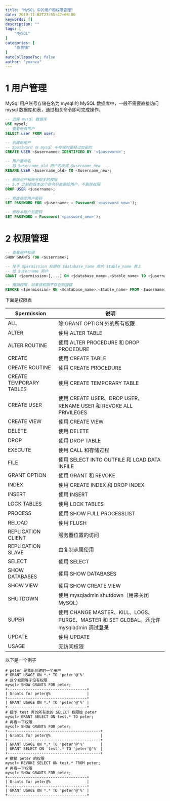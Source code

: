 ```yaml
---
title: "MySQL 中的用户和权限管理"
date: 2019-11-02T23:55:47+08:00
keywords: []
description: ""
tags: [
    "MySQL"
]
categories: [
    "杂货铺"
]
autoCollapseToc: false
author: "yuanzx"
---
```


# 1 用户管理

MySql 用户账号存储在名为 mysql 的 MySQL 数据库中，一般不需要直接访问 mysql 数据库和表，通过相关命令即可完成操作。

```sql
-- 选择 mysql 数据库
USE mysql;
-- 查看所有用户
SELECT user FROM user;

-- 创建新用户
-- $password 在 mysql 中存储时是经过加密的
CREATE USER <$usernamee> IDENTIFIED BY '<$password>';

-- 用户重命名
-- 将 $username_old 用户名改成 $username_new
RENAME USER <$username_old> TO <$username_new>;

-- 删除用户和账号相关的权限
-- 5.0 之前的版本这个命令只能删除用户，不删除权限
DROP USER <$username>;

-- 修改指定用户密码
SET PASSWORD FOR <$username> = Password('<password_new>');

-- 修改本账户的密码
SET PASSWORD = Password('<password_new>');
```

# 2 权限管理

```sql
-- 查看用户权限
SHOW GRANTS FOR <$username>;

-- 授予 $permission 权限在 $database_name 库的 $table_name 表上
-- 给 $username 用户
GRANT <$permission>[,...] ON <$database_name>.<$table_name> TO <$username>;

-- 撤销权限，如果该权限不存在则报错
REVOKE <$permission> ON <$database_name>.<$table_name> FROM <$username>;
```

下面是权限表

| $permission             | 说明                                                                                    |
| ----------------------- | --------------------------------------------------------------------------------------- |
| ALL                     | 除 GRANT OPTION 外的所有权限                                                            |
| ALTER                   | 使用 ALTER TABLE                                                                        |
| ALTER ROUTINE           | 使用 ALTER PROCEDURE 和 DROP PROCEDURE                                                  |
| CREATE                  | 使用 CREATE TABLE                                                                       |
| CREATE ROUTINE          | 使用 CREATE PROCEDURE                                                                   |
| CREATE TEMPORARY TABLES | 使用 CREATE TEMPORARY TABLE                                                             |
| CREATE USER             | 使用 CREATE USER、DROP USER、RENAME USER 和 REVOKE ALL PRIVILEGES                       |
| CREATE VIEW             | 使用 CREATE VIEW                                                                        |
| DELETE                  | 使用 DELETE                                                                             |
| DROP                    | 使用 DROP TABLE                                                                         |
| EXECUTE                 | 使用 CALL 和存储过程                                                                    |
| FILE                    | 使用 SELECT INTO OUTFILE 和 LOAD DATA INFILE                                            |
| GRANT OPTION            | 使用 GRANT 和 REVOKE                                                                    |
| INDEX                   | 使用 CREATE INDEX 和 DROP INDEX                                                         |
| INSERT                  | 使用 INSERT                                                                             |
| LOCK TABLES             | 使用 LOCK TABLES                                                                        |
| PROCESS                 | 使用 SHOW FULL PROCESSLIST                                                              |
| RELOAD                  | 使用 FLUSH                                                                              |
| REPLICATION CLIENT      | 服务器位置的访问                                                                        |
| REPLICATION SLAVE       | 由复制从属使用                                                                          |
| SELECT                  | 使用 SELECT                                                                             |
| SHOW DATABASES          | 使用 SHOW DATABASES                                                                     |
| SHOW VIEW               | 使用 SHOW CREATE VIEW                                                                   |
| SHUTDOWN                | 使用 mysqladmin shutdown（用来关闭MySQL）                                               |
| SUPER                   | 使用 CHANGE MASTER、KILL、LOGS、PURGE、MASTER 和 SET GLOBAL。还允许 mysqladmin 调试登录 |
| UPDATE                  | 使用 UPDATE                                                                             |
| USAGE                   | 无访问权限                                                                              |

以下是一个例子

```shell
# peter 是我新创建的一个用户
# GRANT USAGE ON *.* TO 'peter'@'%'
# 这个权限等于没有权限
mysql> SHOW GRANTS FOR peter;
+-----------------------------------+
| Grants for peter@%                |
+-----------------------------------+
| GRANT USAGE ON *.* TO 'peter'@'%' |
+-----------------------------------+
# 授予 test 库的所有表的 SELECT 权限给 peter
mysql> GRANT SELECT ON test.* TO peter;
# 再看一下权限
mysql> SHOW GRANTS FOR peter;
+-----------------------------------------+
| Grants for peter@%                      |
+-----------------------------------------+
| GRANT USAGE ON *.* TO 'peter'@'%'       |
| GRANT SELECT ON `test`.* TO 'peter'@'%' |
+-----------------------------------------+
# 撤销 peter 的权限
mysql> REVOKE SELECT ON test.* FROM peter;
# 再看一下权限
mysql> SHOW GRANTS FOR peter;
+-----------------------------------+
| Grants for peter@%                |
+-----------------------------------+
| GRANT USAGE ON *.* TO 'peter'@'%' |
+-----------------------------------+
```